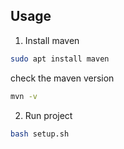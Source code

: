 ## Usage
1. Install maven
```sh
sudo apt install maven
```
check the maven version
```sh
mvn -v
```
2. Run project
```sh
bash setup.sh
```